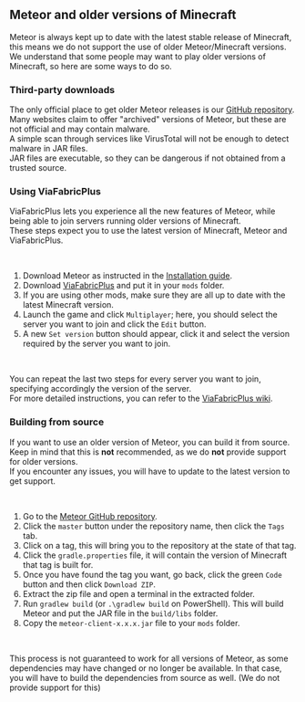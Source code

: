 ## Meteor and older versions of Minecraft

Meteor is always kept up to date with the latest stable release of Minecraft, this means we do not support the use of
older Meteor/Minecraft versions. We understand that some people may want to play older versions of Minecraft, so here
are some ways to do so.

### Third-party downloads

The only official place to get older Meteor releases is
our [GitHub repository](https://github.com/MeteorDevelopment/meteor-client).  
Many websites claim to offer "archived" versions of Meteor, but these are not official and may contain malware.  
A simple scan through services like VirusTotal will not be enough to detect malware in JAR files.  
JAR files are executable, so they can be dangerous if not obtained from a trusted source.

### Using ViaFabricPlus

ViaFabricPlus lets you experience all the new features of Meteor, while being able to join servers running older
versions of Minecraft.  
These steps expect you to use the latest version of Minecraft, Meteor and ViaFabricPlus.

<br>

1. Download Meteor as instructed in the [Installation guide](https://meteorclient.com/faq/installation).
2. Download [ViaFabricPlus](https://modrinth.com/mod/viafabricplus/versions) and put it in your `mods` folder.
3. If you are using other mods, make sure they are all up to date with the latest Minecraft version.
4. Launch the game and click `Multiplayer`; here, you should select the server you want to join and click the `Edit` button.
5. A new `Set version` button should appear, click it and select the version required by the server you want to join.

<br>

You can repeat the last two steps for every server you want to join, specifying accordingly the version of the server.  
For more detailed instructions, you can refer to
the [ViaFabricPlus wiki](https://github.com/ViaVersion/ViaFabricPlus/blob/main/docs/USAGE.md).

### Building from source

If you want to use an older version of Meteor, you can build it from source.  
Keep in mind that this is **not** recommended, as we do **not** provide support for older versions.   
If you encounter any issues, you will have to update to the latest version to get support.

<br>

1. Go to the [Meteor GitHub repository](https://github.com/MeteorDevelopment/meteor-client).
2. Click the `master` button under the repository name, then click the `Tags` tab.
3. Click on a tag, this will bring you to the repository at the state of that tag.
4. Click the `gradle.properties` file, it will contain the version of Minecraft that tag is built for.
5. Once you have found the tag you want, go back, click the green `Code` button and then click `Download ZIP`.
6. Extract the zip file and open a terminal in the extracted folder.
7. Run `gradlew build` (or `.\gradlew build` on PowerShell). This will build Meteor and put the JAR file in
   the `build/libs` folder.
8. Copy the `meteor-client-x.x.x.jar` file to your `mods` folder.

<br>

This process is not guaranteed to work for all versions of Meteor, as some dependencies may have changed or no longer be
available. In that case, you will have to build the dependencies from source as well. (We do not provide support for
this)
